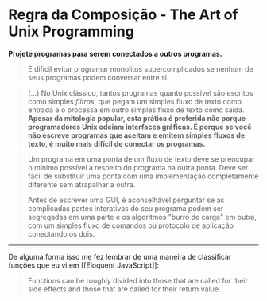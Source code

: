 # Regra da Composição - The Art of Unix Programming

**Projete programas para serem conectados a outros programas.**

> É difícil evitar programar monolitos supercomplicados se nenhum de seus programas podem conversar entre si.

> (...) No Unix clássico, tantos programas quanto possível são escritos como simples *filtros*, que pegam um simples fluxo de texto como entrada e o processa em outro simples fluxo de texto como saída.
> **Apesar da mitologia popular, esta prática é preferida não porque programadores Unix odeiam interfaces gráficas. É porque se você não escreve programas que aceitam e emitem simples fluxos de texto, é muito mais difícil de conectar os programas.**

> Um programa em uma ponta de um fluxo de texto deve se preocupar o mínimo possível a respeito do programa na outra ponta. Deve ser fácil de substituir uma ponta com uma implementação completamente diferente sem atrapalhar a outra.

> Antes de escrever uma GUI, é aconselhável perguntar se as complicadas partes interativas do seu programa podem ser segregadas em uma parte e os algoritmos "burro de carga" em outra, com um simples fluxo de comandos ou protocolo de aplicação conectando os dois.

---

De alguma forma isso me fez lembrar de uma maneira de classificar funções que eu vi em [[Eloquent JavaScript]]:

> Functions can be roughly divided into those that are called for their side effects and those that are called for their return value.
